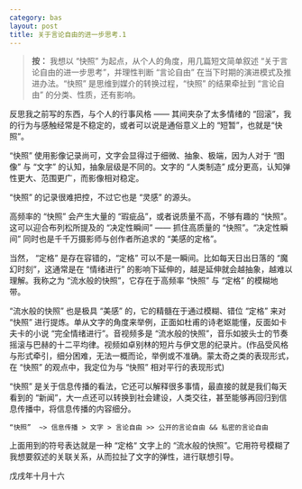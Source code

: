 ```yaml
---
category: bas
layout: post
title: 关于言论自由的进一步思考.1
---
```


> __按：__ 我想以 “快照” 为起点，从个人的角度，用几篇短文简单叙述 “关于言论自由的进一步思考”，并理性判断 “言论自由” 在当下时期的演进模式及推进办法。“快照” 是思维到媒介的转换过程，“快照” 的结果牵扯到 “言论自由” 的分类、性质，还有影响。

反思我之前写的东西，与个人的行事风格 —— 其间夹杂了太多情绪的 “回滚”，我的行为与感触经常是不稳定的，或者可以说是通俗意义上的 “短暂”，也就是“快照”。

“快照” 使用影像记录尚可，文字会显得过于细微、抽象、极端，因为人对于 “图像” 与 “文字” 的认知，抽象层级是不同的。文字的 “人类制造” 成分更高，认知弹性更大、范围更广，而影像相对稳定。

“快照” 的记录很难把控，不过它也是 “灵感” 的源头。

高频率的 “快照” 会产生大量的 “瑕疵品”，或者说质量不高，不够有趣的 “快照”。这可以迎合布列松所提及的 “决定性瞬间” —— 抓住高质量的 “快照”。“决定性瞬间” 同时也是千千万摄影师与创作者所追求的 “美感的定格”。

当然， “定格” 是存在容错的，“定格” 可以不是一瞬间。比如每天日出日落的 “魔幻时刻”，这通常是在 “情绪进行” 的影响下延伸的，越是延伸就会越抽象，越难以理解。我称之为 “流水般的快照”，它存在于高频率 “快照” 与 “定格” 的模糊地带。

“流水般的快照” 也是极具 “美感” 的，它的精髓在于通过模糊、错位 “定格” 来对 “快照” 进行提炼。单从文字的角度来举例，正面如杜甫的诗老妪能懂，反面如卡夫卡的小说 “完全情绪进行”。音视频多是 “流水般的快照”，音乐如披头士的节奏摇滚与巴赫的十二平均律。视频如卓别林的短片与伊文思的纪录片。(作品受风格与形式牵引，细分困难，无法一概而论，举例或不准确。蒙太奇之类的表现形式，在 “快照” 的观点中，我定位为与 “快照” 相对平行的表现形式)

“快照” 是关于信息传播的看法，它还可以解释很多事情，最直接的就是我们每天看到的 “新闻”，大一点还可以转换到社会建设，人类交往，甚至能够再回归到信息传播中，将信息传播的内容细分。

```“快照”  ~> 信息传播 > 文字 > 言论自由 >> 公开的言论自由 && 私密的言论自由```

上面用到的符号表达就是一种 “定格“ 文字上的 “流水般的快照”。它用符号模糊了我想要叙述的关联关系，从而拉扯了文字的弹性，进行联想引导。

<text class='date'>戊戌年十月十六</text>
